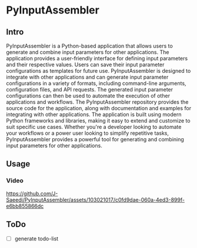 # PyInputAssembler

## Intro
PyInputAssembler is a Python-based application that allows users to generate and combine input parameters for other applications. The application provides a user-friendly interface for defining input parameters and their respective values. Users can save their input parameter configurations as templates for future use.
PyInputAssembler is designed to integrate with other applications and can generate input parameter configurations in a variety of formats, including command-line arguments, configuration files, and API requests. The generated input parameter configurations can then be used to automate the execution of other applications and workflows.
The PyInputAssembler repository provides the source code for the application, along with documentation and examples for integrating with other applications. The application is built using modern Python frameworks and libraries, making it easy to extend and customize to suit specific use cases.
Whether you're a developer looking to automate your workflows or a power user looking to simplify repetitive tasks, PyInputAssembler provides a powerful tool for generating and combining input parameters for other applications.

## Usage
### Video

https://github.com/J-Saeedi/PyInputAssembler/assets/103021017/c0fd9dae-060a-4ed3-899f-e6bb855866dc



## ToDo
- [ ] generate todo-list
